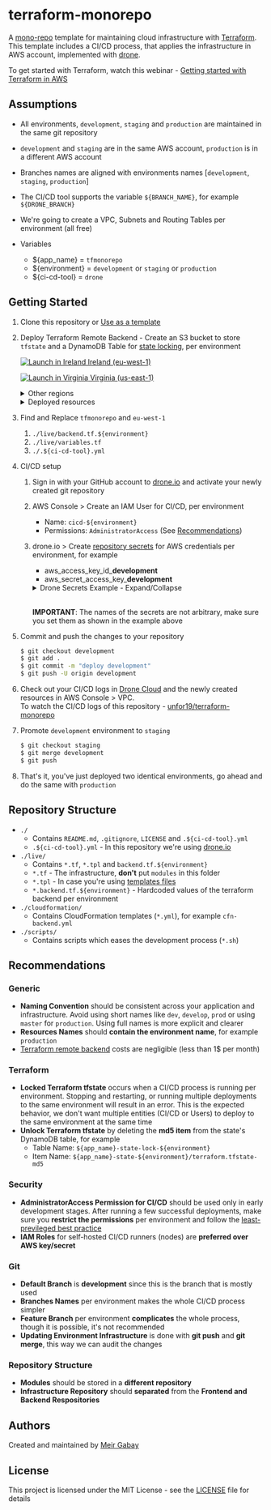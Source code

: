# terraform-monorepo

A [mono-repo](https://en.wikipedia.org/wiki/Monorepo) template for maintaining cloud infrastructure with [Terraform](https://www.terraform.io/). This template includes a CI/CD process, that applies the infrastructure in AWS account, implemented with [drone](https://drone.io).

To get started with Terraform, watch this webinar - [Getting started with Terraform in AWS
](https://www.youtube.com/watch?v=cBDmoC7QonA)

## Assumptions

- All environments, `development`, `staging` and `production` are maintained in the same git repository
- `development` and `staging` are in the same AWS account, `production` is in a different AWS account
- Branches names are aligned with environments names [`development`, `staging`, `production`]
- The CI/CD tool supports the variable `${BRANCH_NAME}`, for example `${DRONE_BRANCH}`
- We're going to create a VPC, Subnets and Routing Tables per environment (all free)

- Variables

  - \${app_name} = `tfmonorepo`
  - \${environment} = `development` or `staging` or `production`
  - \${ci-cd-tool} = `drone`

## Getting Started

1.  Clone this repository or [Use as a template](https://github.com/unfor19/terraform-monorepo/generate)
1.  Deploy Terraform Remote Backend - Create an S3 bucket to store `tfstate` and a DynamoDB Table for [state locking](https://www.terraform.io/docs/state/locking.html), per environment

    [![Launch in Ireland](https://s3.amazonaws.com/cloudformation-examples/cloudformation-launch-stack.png) Ireland (eu-west-1)](https://eu-west-1.console.aws.amazon.com/cloudformation/home?region=eu-west-1#/stacks/quickcreate?templateURL=https://unfor19-terraform-monorepo.s3-eu-west-1.amazonaws.com/cloudformation/cfn-tfbackend.yml)

    [![Launch in Virginia](https://s3.amazonaws.com/cloudformation-examples/cloudformation-launch-stack.png) Virginia (us-east-1)](https://us-east-1.console.aws.amazon.com/cloudformation/home?region=us-east-1#/stacks/quickcreate?templateURL=https://unfor19-terraform-monorepo.s3-eu-west-1.amazonaws.com/cloudformation/cfn-tfbackend.yml)

    <details><summary>
    Other regions
    </summary>

    To deploy in other regions, replace AWS_REGION with the region's code.

    `https://AWS_REGION.console.aws.amazon.com/cloudformation/home?region=AWS_REGION#/stacks/quickcreate?templateURL=https://unfor19-terraform-monorepo.s3-eu-west-1.amazonaws.com/cloudformation/cfn-tfbackend.yml`

    </details>

    <details><summary>
    Deployed resources
    </summary>

    1. S3 Bucket
       - Name: `${app_name}-state-${environment}`
       - Versioning: `Enabled`
       - Access: `Block All`
    1. DynamoDB Table
       - Name: `${app_name}-state-lock-${environment}`
       - Primary Key (partition key): `LockID`
       - Billing Mode: `PROVISIONED`
       - Read/Write capacity: `1`

    </details>

1.  Find and Replace `tfmonorepo` and `eu-west-1`
    1. `./live/backend.tf.${environment}`
    1. `./live/variables.tf`
    1. `./.${ci-cd-tool}.yml`
1.  CI/CD setup

    1.  Sign in with your GitHub account to [drone.io](https://cloud.drone.io/login) and activate your newly created git repository
    1.  AWS Console > Create an IAM User for CI/CD, per environment

        - Name: `cicd-${environment}`
        - Permissions: `AdministratorAccess` (See [Recommendations](https://github.com/unfor19/terraform-monorepo#security))

    1.  drone.io > Create [repository secrets](https://docs.drone.io/secret/repository/) for AWS credentials per environment, for example

        - aws_access_key_id\_**development**
        - aws_secret_access_key\_**development**

         <details><summary>
         Drone Secrets Example - Expand/Collapse
         </summary>

        ![drone-secrets-example](https://unfor19-terraform-monorepo.s3-eu-west-1.amazonaws.com/assets/drone-secrets-example.png)

           </details>

        <br>**IMPORTANT**: The names of the secrets are not arbitrary, make sure you set them as shown in the example above

1.  Commit and push the changes to your repository

    ```bash
    $ git checkout development
    $ git add .
    $ git commit -m "deploy development"
    $ git push -U origin development
    ```

1.  Check out your CI/CD logs in [Drone Cloud](https://cloud.drone.io) and the newly created resources in AWS Console > VPC.<br>To watch the CI/CD logs of this repository - [unfor19/terraform-monorepo](https://cloud.drone.io/unfor19/terraform-monorepo/9/1/2)

1.  Promote `development` environment to `staging`

    ```bash
    $ git checkout staging
    $ git merge development
    $ git push
    ```

1.  That's it, you've just deployed two identical environments, go ahead and do the same with `production`

## Repository Structure

- `./`
  - Contains `README.md`, `.gitignore`, `LICENSE` and `.${ci-cd-tool}.yml`
  - `.${ci-cd-tool}.yml` - In this repository we're using [drone.io](https://drone.io)
- `./live/`
  - Contains `*.tf`, `*.tpl` and `backend.tf.${environment}`
  - `*.tf` - The infrastructure, **don't** put `modules` in this folder
  - `*.tpl` - In case you're using [templates files](https://www.terraform.io/docs/configuration/functions/templatefile.html)
  - `*.backend.tf.${environment}` - Hardcoded values of the terraform backend per environment
- `./cloudformation/`
  - Contains CloudFormation templates (`*.yml`), for example `cfn-backend.yml`
- `./scripts/`
  - Contains scripts which eases the development process (`*.sh`)

## Recommendations

### Generic

- **Naming Convention** should be consistent across your application and infrastructure. Avoid using short names like `dev`, `develop`, `prod` or using `master` for `production`. Using full names is more explicit and clearer
- **Resources Names** should **contain the environment name**, for example `production`
- [Terraform remote backend](https://www.terraform.io/docs/backends/types/s3.html) costs are negligible (less than 1\$ per month)

### Terraform

- **Locked Terraform tfstate** occurs when a CI/CD process is running per environment. Stopping and restarting, or running multiple deployments to the same environment will result in an error. This is the expected behavior, we don't want multiple entities (CI/CD or Users) to deploy to the same environment at the same time
- **Unlock Terraform tfstate** by deleting the **md5 item** from the state's DynamoDB table, for example
  - Table Name: `${app_name}-state-lock-${environment}`
  - Item Name: `${app_name}-state-${environment}/terraform.tfstate-md5`

### Security

- **AdministratorAccess Permission for CI/CD** should be used only in early development stages. After running a few successful deployments, make sure you **restrict the permissions** per environment and follow the [least-previleged best practice](https://docs.aws.amazon.com/IAM/latest/UserGuide/best-practices.html#grant-least-privilege)
- **IAM Roles** for self-hosted CI/CD runners (nodes) are **preferred over AWS key/secret**

### Git

- **Default Branch** is **development** since this is the branch that is mostly used
- **Branches Names** per environment makes the whole CI/CD process simpler
- **Feature Branch** per environment **complicates** the whole process, though it is possible, it's not recommended
- **Updating Environment Infrastructure** is done with **git push** and **git merge**, this way we can audit the changes

### Repository Structure

- **Modules** should be stored in a **different repository**
- **Infrastructure Repository** should **separated** from the **Frontend and Backend Respositories**

## Authors

Created and maintained by [Meir Gabay](https://github.com/unfor19)

## License

This project is licensed under the MIT License - see the [LICENSE](https://github.com/unfor19/terraform-monorepo/blob/master/LICENSE) file for details
